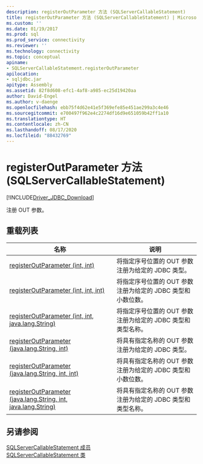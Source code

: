 ```yaml
---
description: registerOutParameter 方法 (SQLServerCallableStatement)
title: registerOutParameter 方法 (SQLServerCallableStatement) | Microsoft Docs
ms.custom: ''
ms.date: 01/19/2017
ms.prod: sql
ms.prod_service: connectivity
ms.reviewer: ''
ms.technology: connectivity
ms.topic: conceptual
apiname:
- SQLServerCallableStatement.registerOutParameter
apilocation:
- sqljdbc.jar
apitype: Assembly
ms.assetid: 82f8d608-efc1-4af8-a985-ec25d19420aa
author: David-Engel
ms.author: v-daenge
ms.openlocfilehash: ebb75f4d62e41e5f369efe85e451ae299a3c4e46
ms.sourcegitcommit: e700497f962e4c2274df16d9e651059b42ff1a10
ms.translationtype: HT
ms.contentlocale: zh-CN
ms.lasthandoff: 08/17/2020
ms.locfileid: "88432769"
---
```

# <a name="registeroutparameter-method-sqlservercallablestatement"></a>registerOutParameter 方法 (SQLServerCallableStatement)
[!INCLUDE[Driver_JDBC_Download](../../../includes/driver_jdbc_download.md)]

  注册 OUT 参数。  
  
## <a name="overload-list"></a>重载列表  
  
|名称|说明|  
|----------|-----------------|  
|[registerOutParameter (int, int)](../../../connect/jdbc/reference/registeroutparameter-method-int-int.md)|将指定序号位置的 OUT 参数注册为给定的 JDBC 类型。|  
|[registerOutParameter (int, int, int)](../../../connect/jdbc/reference/registeroutparameter-method-int-int-int.md)|将指定序号位置的 OUT 参数注册为给定的 JDBC 类型和小数位数。|  
|[registerOutParameter (int, int, java.lang.String)](../../../connect/jdbc/reference/registeroutparameter-method-int-int-java-lang-string.md)|将指定序号位置的 OUT 参数注册为给定的 JDBC 类型和类型名称。|  
|[registerOutParameter (java.lang.String, int)](../../../connect/jdbc/reference/registeroutparameter-method-java-lang-string-int.md)|将具有指定名称的 OUT 参数注册为给定的 JDBC 类型。|  
|[registerOutParameter (java.lang.String, int, int)](../../../connect/jdbc/reference/registeroutparameter-method-java-lang-string-int-int.md)|将具有指定名称的 OUT 参数注册为给定的 JDBC 类型和小数位数。|  
|[registerOutParameter (java.lang.String, int, java.lang.String)](../../../connect/jdbc/reference/registeroutparameter-method-java-lang-string-int-java-lang-string.md)|将具有指定名称的 OUT 参数注册为给定的 JDBC 类型和类型名称。|  
  
## <a name="see-also"></a>另请参阅  
 [SQLServerCallableStatement 成员](../../../connect/jdbc/reference/sqlservercallablestatement-members.md)   
 [SQLServerCallableStatement 类](../../../connect/jdbc/reference/sqlservercallablestatement-class.md)  
  
  
